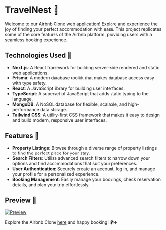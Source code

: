 # TravelNest 🏡

Welcome to our Airbnb Clone web application! Explore and experience the joy of finding your perfect accommodation with ease. This project replicates some of the core features of the Airbnb platform, providing users with a seamless booking experience.

## Technologies Used 🚀

- **Next.js**: A React framework for building server-side rendered and static web applications.
- **Prisma**: A modern database toolkit that makes database access easy with type safety.
- **React**: A JavaScript library for building user interfaces.
- **TypeScript**: A superset of JavaScript that adds static typing to the language.
- **MongoDB**: A NoSQL database for flexible, scalable, and high-performance data storage.
- **Tailwind CSS**: A utility-first CSS framework that makes it easy to design and build modern, responsive user interfaces.

## Features 🌟

- **Property Listings**: Browse through a diverse range of property listings to find the perfect place for your stay.
- **Search Filters**: Utilize advanced search filters to narrow down your options and find accommodations that suit your preferences.
- **User Authentication**: Securely create an account, log in, and manage your profile for a personalized experience.
- **Booking Management**: Easily manage your bookings, check reservation details, and plan your trip effortlessly.

## Preview 📸

[![Preview](https://github.com/satyamkumar420/airbnb-clone/assets/98641231/6cc1f328-7d93-4a1b-9fcc-1c43eca2aa19)](https://book-rooms.vercel.app/)


Explore the Airbnb Clone [here](https://travel-nest-gamma.vercel.app/) and happy booking! 🌍✈️
